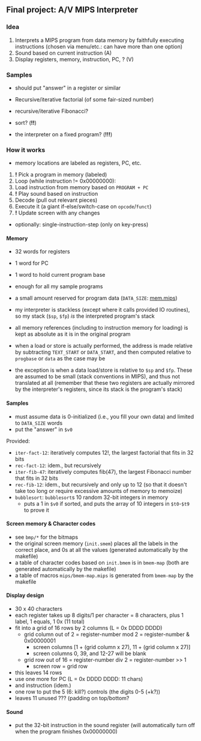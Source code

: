 ## Final project: A/V MIPS Interpreter

### Idea

1. Interprets a MIPS program from data memory by faithfully executing
   instructions (chosen via menu/etc.: can have more than one option)
1. Sound based on current instruction (A)
1. Display registers, memory, instruction, PC, ? (V)

### Samples

- should put "answer" in a register or similar

- Recursive/iterative factorial (of some fair-sized number)
- recursive/iterative Fibonacci?
- sort? (**!!**)
- the interpreter on a fixed program? (**!!!**)

### How it works

- memory locations are labeled as registers, PC, etc.

1. **!** Pick a program in memory (labeled)
1. Loop (while instruction != 0x00000000):
  1. Load instruction from memory based on `PROGRAM + PC`
  1. **!** Play sound based on instruction
  1. Decode (pull out relevant pieces)
  1. Execute it (a giant if-else/switch-case on `opcode`/`funct`)
  1. **!** Update screen with any changes

- optionally: single-instruction-step (only on key-press)

#### Memory

- 32 words for registers
- 1 word for PC
- 1 word to hold current program base
- enough for all my sample programs
- a small amount reserved for program data (`DATA_SIZE`:
  [mem.mips](./mips/mem.mips))
- my interpreter is stackless (except where it calls provided IO routines), so
  my stack (`$sp`, `$fp`) *is* the interpreted program's stack

- all memory references (including to instruction memory for loading) is kept as
  absolute as it is in the original program
- when a load or store is actually performed, the address is made relative by
  subtracting `TEXT_START` or `DATA_START`, and then computed relative to
  `progbase` or `data` as the case may be
- the exception is when a data load/store is relative to `$sp` and `$fp`. These
  are assumed to be small (stack conventions in MIPS), and thus not translated
  at all (remember that these two registers are actually mirrored by the
  interpreter's registers, since its stack is the program's stack)

#### Samples

- must assume data is 0-initialized (i.e., you fill your own data) and limited
  to `DATA_SIZE` words
- put the "answer" in `$v0`

Provided:
- `iter-fact-12`: iteratively computes 12!, the largest factorial that fits in
32 bits
- `rec-fact-12`: idem., but recursively
- `iter-fib-47`: iteratively computes fib(47), the largest Fibonacci number that
fits in 32 bits
- `rec-fib-12`: idem., but recursively and only up to 12 (so that it doesn't
take too long or require excessive amounts of memory to memoize)
- `bubblesort`: `bubblesort`s 10 random 32-bit integers in memory
  - puts a 1 in `$v0` if sorted, and puts the array of 10 integers in `$t0`-`$t9`
  to prove it

#### Screen memory & Character codes

- see `bmp/*` for the bitmaps
- the original screen memory (`init.smem`) places all the labels in the correct
place, and 0s at all the values (generated automatically by the makefile)
- a table of character codes based on `init.bmem` is in `bmem-map` (both are
generated automatically by the makefile)
- a table of macros `mips/bmem-map.mips` is generated from `bmem-map` by the
makefile

#### Display design

- 30 x 40 characters
- each register takes up 8 digits/1 per character = 8 characters, plus 1 label,
  1 equals, 1 0x (11 total)
- fit into a grid of 16 rows by 2 columns (L = 0x DDDD DDDD)
  - grid column out of 2 = register-number mod 2 = register-number & 0x00000001
    - screen columns [1 + (grid column x 27), 11 + (grid column x 27)]
    - screen columns 0, 39, and 12-27 will be blank
  - grid row out of 16 = register-number div 2 = register-number >> 1
    - screen row = grid row
- this leaves 14 rows
- use one more for PC (L = 0x DDDD DDDD: 11 chars)
- and instruction (idem.)
- one row to put the 5 (6: kill?) controls (the digits 0-5 (+k?))
- leaves 11 unused ??? (padding on top/bottom?

#### Sound

- put the 32-bit instruction in the sound register (will automatically turn off
  when the program finishes 0x00000000)

